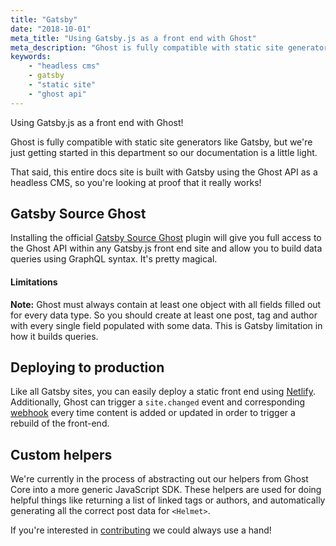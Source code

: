 ```yaml
---
title: "Gatsby"
date: "2018-10-01"
meta_title: "Using Gatsby.js as a front end with Ghost"
meta_description: "Ghost is fully compatible with static site generators like Gatsby. Find out how the Ghost API works as a headless CMS!"
keywords:
    - "headless cms"
    - gatsby
    - "static site"   
    - "ghost api"
---
```


Using Gatsby.js as a front end with Ghost!

Ghost is fully compatible with static site generators like Gatsby, but we're just getting started in this department so our documentation is a little light.

That said, this entire docs site is built with Gatsby using the Ghost API as a headless CMS, so you're looking at proof that it really works!

## Gatsby Source Ghost

Installing the official [Gatsby Source Ghost](https://www.gatsbyjs.org/packages/gatsby-source-ghost/) plugin will give you full access to the Ghost API within any Gatsby.js front end site and allow you to build data queries using GraphQL syntax. It's pretty magical.

#### Limitations

**Note:** Ghost must always contain at least one object with all fields filled out for every data type. So you should create at least one post, tag and author with every single field populated with some data. This is Gatsby limitation in how it builds queries.

## Deploying to production

Like all Gatsby sites, you can easily deploy a static front end using [Netlify](https://netlify.com). Additionally, Ghost can trigger a `site.changed` event and corresponding [webhook](/api/webhooks/) every time content is added or updated in order to trigger a rebuild of the front-end.

## Custom helpers

We're currently in the process of abstracting out our helpers from Ghost Core into a more generic JavaScript SDK. These helpers are used for doing helpful things like returning a list of linked tags or authors, and automatically generating all the correct post data for `<Helmet>`. 

If you're interested in [contributing](/concepts/contributing/) we could always use a hand!
